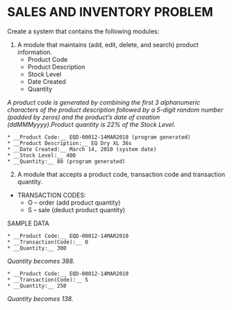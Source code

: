 SALES AND INVENTORY PROBLEM
===========================

Create a system that contains the following modules:

1. A module that maintains (add, edit, delete, and search) product information.
    * Product Code
    * Product Description
    * Stock Level
    * Date Created
    * Quantity

*A product code is generated by combining the first 3 alphanumeric characters of the product description followed by a 5-digit random number (padded by zeros) and the product’s date of creation (ddMMMyyyy).Product quantity is 22% of the Stock Level.*

    * __Product Code:__ EQD-00012-14MAR2010 (program generated)
    * __Product Description:__ EQ Dry XL 36s
    * __Date Created:__ March 14, 2010 (system date)
    * __Stock Level:__ 400
    * __Quantity:__ 88 (program generated)

2. A module that accepts a product code, transaction code and transaction quantity.

* TRANSACTION CODES:
    * O – order (add product quantity)
    * S – sale (deduct product quantity)

SAMPLE DATA

    * __Product Code:__ EQD-00012-14MAR2010
    * __Transaction(Code):__ O
    * __Quantity:__ 300

*Quantity becomes 388.*

    * __Product Code:__ EQD-00012-14MAR2010
    * __Transaction(Code):__ S
    * __Quantity:__ 250

*Quantity becomes 138.*
